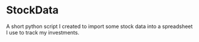 # StockData
A short python script I created to import some stock data into a spreadsheet I use to track my investments.
